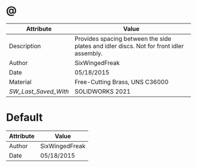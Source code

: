 # @
| Attribute | Value |
| ---  | ---     |
| Description | Provides spacing between the side plates and idler discs. Not for front idler assembly. |
| Author | SixWingedFreak |
| Date | 05/18/2015 |
| Material | Free-Cutting Brass, UNS C36000 |
| _SW_Last_Saved_With_ | SOLIDWORKS 2021 |
# Default
| Attribute | Value |
| ---  | ---     |
| Author | SixWingedFreak |
| Date | 05/18/2015 |
